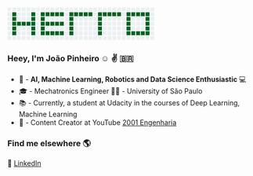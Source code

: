 

<img src="./assets/hello_git.png" width="300" />

### Heey, I'm João Pinheiro :relaxed: :v: <!---<span>&#x1f1e7;&#x1f1f7;</span> --> 🇧🇷
- :robot: - **AI, Machine Learning, Robotics and Data Science Enthusiastic** :computer:
- :mortar_board: - Mechatronics Engineer :wrench::microscope: - University of São Paulo
- :books: - Currently, a student at Udacity in the courses of Deep Learning, Machine Learning
- :movie_camera: - Content Creator at YouTube  [2001 Engenharia](https://www.youtube.com/channel/UCZyFebN0_gF2yy5fhVhlXtA)

### Find me elsewhere 🌎

💼 [LinkedIn](https://www.linkedin.com/in/joaomh/) <br>

